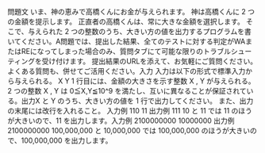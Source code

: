 問題文
いま、神の恵みで高橋くんにお金が与えられます。
神は高橋くんに 2 つの金額を提示します。
正直者の高橋くんは、常に大きな金額を選択します。
そこで、与えられた 2 つの整数のうち、大きい方の値を出力するプログラムを書いてください。A問題では、提出した結果、全てのテストに対する判定がWAまたはREになってしまった場合のみ、質問タブにて可能な限りのトラブルシューティングを受け付けます。
提出結果のURLを添えて、お気軽にご質問ください。よくある質問も、併せてご活用ください。入力
入力は以下の形式で標準入力から与えられる。
X Y
1 行目には、金額の大きさを示す整数 X , Y が与えられる。2 つの整数 X , Y は 0≦X,Y≦10^9 を満たし、互いに異なることが保証されている。出力X と Y のうち、大きい方の値を 1 行で出力してください。
また、出力の末尾には改行を入れること。
入力例 110 11
出力例 111
10 と 11 では 11 のほうが大きいので、11 を出力します。入力例 2100000000 10000000
出力例 2100000000
100,000,000 と 10,000,000 では 100,000,000 のほうが大きいので、100,000,000 を出力します。